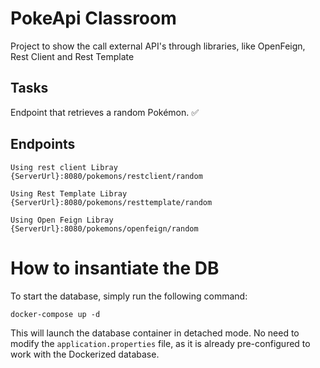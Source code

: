 # PokeApi Classroom

Project to show the call external API's through libraries, like OpenFeign, Rest Client and Rest Template

## Tasks
  Endpoint that retrieves a random Pokémon. ✅



## Endpoints

    Using rest client Libray
    {ServerUrl}:8080/pokemons/restclient/random

    Using Rest Template Libray
    {ServerUrl}:8080/pokemons/resttemplate/random

    Using Open Feign Libray
    {ServerUrl}:8080/pokemons/openfeign/random

# How to insantiate the DB

To start the database, simply run the following command:

`
  docker-compose up -d
`

This will launch the database container in detached mode. No need to modify the `application.properties` file, as it is already pre-configured to work with the Dockerized database.
